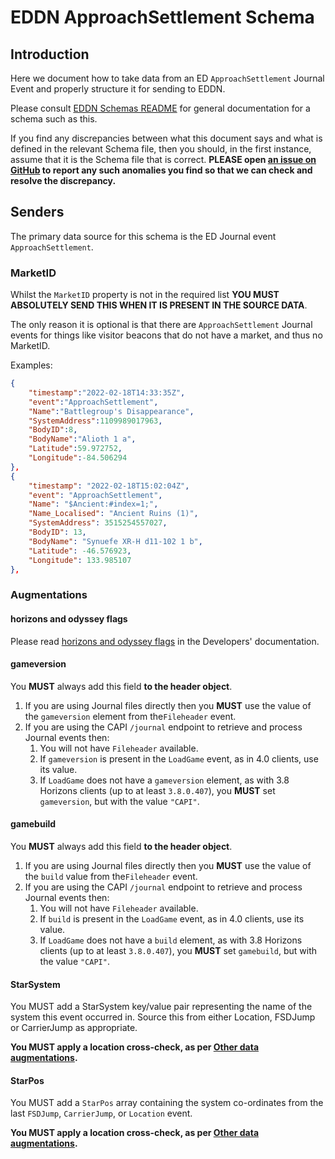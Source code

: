 # EDDN ApproachSettlement Schema

## Introduction
Here we document how to take data from an ED `ApproachSettlement` Journal 
Event and properly structure it for sending to EDDN.

Please consult [EDDN Schemas README](./README-EDDN-schemas.md) for general
documentation for a schema such as this.

If you find any discrepancies between what this document says and what is
defined in the relevant Schema file, then you should, in the first instance,
assume that it is the Schema file that is correct.
**PLEASE open
[an issue on GitHub](https://github.com/EDCD/EDDN/issues/new/choose)
to report any such anomalies you find so that we can check and resolve the
discrepancy.**

## Senders
The primary data source for this schema is the ED Journal event 
`ApproachSettlement`.

### MarketID
Whilst the `MarketID` property is not in the required list **YOU MUST
ABSOLUTELY SEND THIS WHEN IT IS PRESENT IN THE SOURCE DATA**.

The only reason it is optional is that there are `ApproachSettlement`
Journal events for things like visitor beacons that do not have a market, and
thus no MarketID.

Examples:

```json
{
    "timestamp":"2022-02-18T14:33:35Z",
    "event":"ApproachSettlement",
    "Name":"Battlegroup's Disappearance",
    "SystemAddress":1109989017963,
    "BodyID":8,
    "BodyName":"Alioth 1 a",
    "Latitude":59.972752,
    "Longitude":-84.506294
},
{
    "timestamp": "2022-02-18T15:02:04Z",
    "event": "ApproachSettlement",
    "Name": "$Ancient:#index=1;",
    "Name_Localised": "Ancient Ruins (1)",
    "SystemAddress": 3515254557027,
    "BodyID": 13,
    "BodyName": "Synuefe XR-H d11-102 1 b",
    "Latitude": -46.576923,
    "Longitude": 133.985107
},
```

### Augmentations
#### horizons and odyssey flags
Please read [horizons and odyssey flags](../docs/Developers.md#horizons-and-odyssey-flags)
in the Developers' documentation.

#### gameversion
You **MUST** always add this field **to the header object**.

1. If you are using Journal files directly then you **MUST** use the value
  of the `gameversion` element from the`Fileheader` event.
2. If you are using the CAPI `/journal` endpoint to retrieve and process
  Journal events then:
   1. You will not have `Fileheader` available.
   2. If `gameversion` is present in the `LoadGame` event, as in 4.0 clients,
     use its value.
   3. If `LoadGame` does not have a `gameversion` element, as with 3.8 Horizons
     clients (up to at least `3.8.0.407`), you **MUST** set `gameversion`, but 
     with the value `"CAPI"`.

#### gamebuild
You **MUST** always add this field **to the header object**.

1. If you are using Journal files directly then you **MUST** use the value
   of the `build` value from the`Fileheader` event.
2. If you are using the CAPI `/journal` endpoint to retrieve and process
   Journal events then:
    1. You will not have `Fileheader` available.
    2. If `build` is present in the `LoadGame` event, as in 4.0 clients, use
      its value.
    3. If `LoadGame` does not have a `build` element, as with 3.8 Horizons
       clients (up to at least `3.8.0.407`), you **MUST** set `gamebuild`, but
       with the value `"CAPI"`.

#### StarSystem

You MUST add a StarSystem key/value pair representing the name of the system
this event occurred in. Source this from either Location, FSDJump or
CarrierJump as appropriate.

**You MUST apply a location cross-check, as per
[Other data augmentations](../docs/Developers.md#other-data-augmentations).**

#### StarPos
You MUST add a `StarPos` array containing the system co-ordinates from the
last `FSDJump`, `CarrierJump`, or `Location` event.

**You MUST apply a location cross-check, as per
[Other data augmentations](../docs/Developers.md#other-data-augmentations).**
